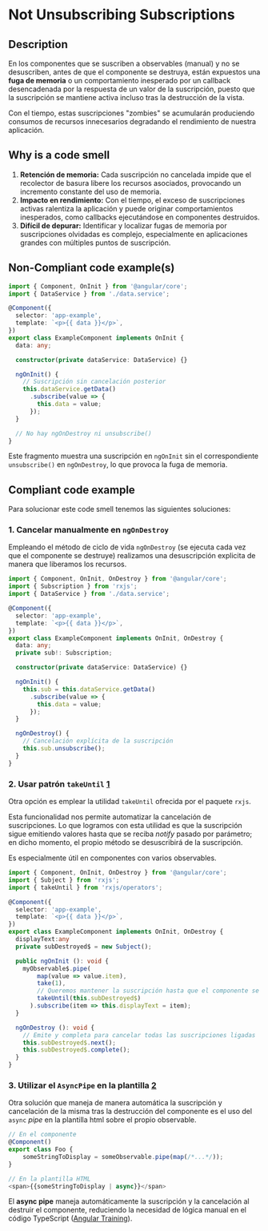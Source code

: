 # Not Unsubscribing Subscriptions

## Description

En los componentes que se suscriben a observables (manual) y no se desuscriben, antes de que el componente se destruya, están expuestos una **fuga de memoria** o un comportamiento inesperado por un callback desencadenada por la respuesta de un valor de la suscripción, puesto que la suscripción se mantiene activa incluso tras la destrucción de la vista. 

Con el tiempo, estas suscripciones "zombies" se acumularán produciendo consumos de recursos innecesarios degradando el rendimiento de nuestra aplicación.

## Why is a code smell

1. **Retención de memoria:** Cada suscripción no cancelada impide que el recolector de basura libere los recursos asociados, provocando un incremento constante del uso de memoria.
2. **Impacto en rendimiento:** Con el tiempo, el exceso de suscripciones activas ralentiza la aplicación y puede originar comportamientos inesperados, como callbacks ejecutándose en componentes destruidos.
3. **Difícil de depurar:** Identificar y localizar fugas de memoria por suscripciones olvidadas es complejo, especialmente en aplicaciones grandes con múltiples puntos de suscripción.

## Non-Compliant code example(s)

```typescript
import { Component, OnInit } from '@angular/core';
import { DataService } from './data.service';

@Component({
  selector: 'app-example',
  template: `<p>{{ data }}</p>`,
})
export class ExampleComponent implements OnInit {
  data: any;

  constructor(private dataService: DataService) {}

  ngOnInit() {
    // Suscripción sin cancelación posterior
    this.dataService.getData()
      .subscribe(value => {
        this.data = value;
      });
  }

  // No hay ngOnDestroy ni unsubscribe()
}
```

Este fragmento muestra una suscripción en `ngOnInit` sin el correspondiente `unsubscribe()` en `ngOnDestroy`, lo que provoca la fuga de memoria.

## Compliant code example
Para solucionar este code smell tenemos las siguientes soluciones:

### 1. Cancelar manualmente en `ngOnDestroy`

Empleando el método de ciclo de vida `ngOnDestroy` (se ejecuta cada vez que el componente se destruye) realizamos una desuscripción explicita de manera que liberamos los recursos.

```typescript
import { Component, OnInit, OnDestroy } from '@angular/core';
import { Subscription } from 'rxjs';
import { DataService } from './data.service';

@Component({
  selector: 'app-example',
  template: `<p>{{ data }}</p>`,
})
export class ExampleComponent implements OnInit, OnDestroy {
  data: any;
  private sub!: Subscription;

  constructor(private dataService: DataService) {}

  ngOnInit() {
    this.sub = this.dataService.getData()
      .subscribe(value => {
        this.data = value;
      });
  }

  ngOnDestroy() {
    // Cancelación explícita de la suscripción
    this.sub.unsubscribe();
  }
}
```

### 2. Usar patrón `takeUntil` [1]
Otra opción es emplear la utilidad `takeUntil` ofrecida por el paquete `rxjs`. 

Esta funcionalidad nos permite automatizar la cancelación de suscripciones. Lo que logramos con esta utilidad es que la suscripción sigue emitiendo valores hasta que se reciba *notify* pasado por parámetro; en dicho momento, el propio método se desuscribirá de la suscripción. 

Es especialmente útil en componentes con varios observables.

```typescript
import { Component, OnInit, OnDestroy } from '@angular/core';
import { Subject } from 'rxjs';
import { takeUntil } from 'rxjs/operators';

@Component({
  selector: 'app-example',
  template: `<p>{{ data }}</p>`,
})
export class ExampleComponent implements OnInit, OnDestroy {
  displayText:any
  private subDestroyed$ = new Subject();

  public ngOnInit (): void {
    myObservable$.pipe(
        map(value => value.item),
        take(1),
        // Queremos mantener la suscripción hasta que el componente se destruya
        takeUntil(this.subDestroyed$)
      ).subscribe(item => this.displayText = item);
  }

  ngOnDestroy (): void {
    // Emite y completa para cancelar todas las suscripciones ligadas
    this.subDestroyed$.next();
    this.subDestroyed$.complete();
  }
}
```

### 3. Utilizar el  `AsyncPipe` en la plantilla [2]
Otra solución que maneja de manera automática la suscripción y cancelación de la misma tras la destrucción del componente es el uso del `async` *pipe* en la plantilla html sobre el propio observable.

```typescript
// En el componente
@Component()
export class Foo {
    someStringToDisplay = someObservable.pipe(map(/*...*/));
}

// En la plantilla HTML
<span>{{someStringToDisplay | async}}</span>
```

El **async pipe** maneja automáticamente la suscripción y la cancelación al destruir el componente, reduciendo la necesidad de lógica manual en el código TypeScript ([Angular Training][2]).

[1]: https://zydesoft.com/must-know-clean-code-principles-in-angular/
[2]: https://blog.eyas.sh/2018/12/use-asyncpipe-when-possible/


